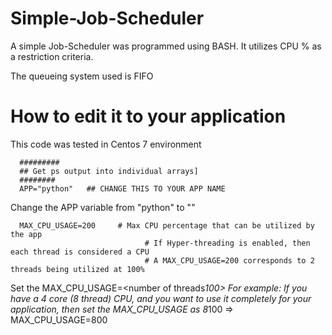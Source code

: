 # Simple-Job-Scheduler

A simple Job-Scheduler was programmed using BASH. It utilizes CPU % as a restriction criteria. 

The queueing system used is FIFO

# How to edit it to your application
This code was tested in Centos 7 environment

```
  #########
  ## Get ps output into individual arrays]
  ########
  APP="python"   ## CHANGE THIS TO YOUR APP NAME
```
Change the APP variable from "python" to "_<your app name>_"
  
```
  MAX_CPU_USAGE=200		# Max CPU percentage that can be utilized by the app
				              # If Hyper-threading is enabled, then each thread is considered a CPU
				              # A MAX_CPU_USAGE=200 corresponds to 2 threads being utilized at 100% 
```
Set the MAX_CPU_USAGE=<number of threads*100>
  _For example_: If you have a 4 core (8 thread) CPU, and you want to use it completely for your application, then set the MAX_CPU_USAGE as 8*100 =>  MAX_CPU_USAGE=800
